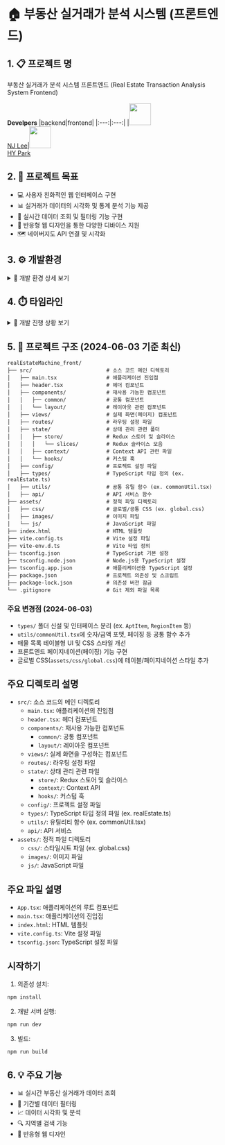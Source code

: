 # 🏠 부동산 실거래가 분석 시스템 (프론트엔드)

## 1. 📋 프로젝트 명
부동산 실거래가 분석 시스템 프론트엔드 (Real Estate Transaction Analysis System Frontend)<br><br>
**Develpers**
|backend|frontend|
|:---:|:---:|
|<img width="50" src="https://avatars.githubusercontent.com/u/80030590?s=120&v=4"/></br>[NJ Lee](https://github.com/namjugood)|<img width="50" src="https://avatars.githubusercontent.com/u/144665237?s=120&v=4"/></br>[HY Park](https://github.com/azipark)


## 2. 🎯 프로젝트 목표
- 💻 사용자 친화적인 웹 인터페이스 구현
- 📊 실거래가 데이터의 시각화 및 통계 분석 기능 제공
- 🔄 실시간 데이터 조회 및 필터링 기능 구현
- 📱 반응형 웹 디자인을 통한 다양한 디바이스 지원
- 🗺️ 네이버지도 API 연결 및 시각화

## 3. ⚙️ 개발환경
<details>
<summary>🔧 개발 환경 상세 보기</summary>

<table>
    <thead>
        <tr>
            <th>구분</th>
            <th>항목</th>
            <th>상세 내용</th>
        </tr>
    </thead>
    <tr>
        <td rowspan="6"><strong>프론트엔드</strong></td>
        <td>📝 언어</td>
        <td>TypeScript</td>
    </tr>
    <tr>
        <td>⚛️ 프레임워크</td>
        <td>React 18</td>
    </tr>
    <tr>
        <td>🎨 스타일링</td>
        <td>CSS3, Styled Components</td>
    </tr>
    <tr>
        <td>🔄 라우팅</td>
        <td>React Router v6</td>
    </tr>
    <tr>
        <td>🔌 빌드 도구</td>
        <td>Vite</td>
    </tr>
    <tr>
        <td>💅 스타일 관리</td>
        <td>Styled Components</td>
    </tr>
    <tr>
        <td rowspan="3"><strong>개발 도구</strong></td>
        <td>💻 IDE</td>
        <td>Visual Studio Code</td>
    </tr>
    <tr>
        <td>🔄 버전 관리</td>
        <td>Git</td>
    </tr>
    <tr>
        <td>🔍 코드 품질</td>
        <td>ESLint, TypeScript</td>
    </tr>
</table>
</details>

## 4. ⏱️ 타임라인
<details>
<summary>📅 개발 진행 상황 보기</summary>

### 완료된 작업
| 날짜 | 작업 내용 | 세부 사항 |
|------|-----------|-----------|
| 6월 3일 | 🛠️ 기능 개선 및 구조 리팩토링 | • 매물 목록 테이블형 UI 적용<br>• 프론트엔드 페이징(페이지네이션) 기능 구현<br>• 숫자/금액 포맷 유틸 함수 추가<br>• 타입(interface) 분리 및 공통화<br>• CSS 테이블 스타일 개선<br>• 공통 유틸 함수 분리<br>• 네이버지도 api 연동동 |
| 5월 29일 | 🏗️ 프로젝트 초기 설정 | • ⚛️ React + TypeScript 프로젝트 생성<br>• ⚡ Vite 설정<br>• 📁 기본 디렉토리 구조 설정<br>• 🔄 기본 라우팅 설정 |


### 진행 예정 작업
| 기간 | 작업 내용 | 세부 사항 |
|------|-----------|-----------|
| 6월 4일 ~ 6월 6일 | 📈 데이터 시각화 및 검색 | • 차트 라이브러리 통합<br>• 데이터 시각화 컴포넌트 구현<br>• 검색 필터 구현<br>• 반응형 디자인 적용 |
| 6월 9일 ~ 6월 13일 | 🔄 API 연동 및 상태 관리 | • API 서비스 레이어 구현<br>• 상태 관리 설정 (Context API)<br>• 데이터 fetching 로직 구현<br>• 에러 처리 및 로딩 상태 관리 |
| 6월 16일 ~ 6월 20일 | 📊 데이터 시각화 및 검색 | • 차트 라이브러리 통합<br>• 데이터 시각화 컴포넌트 구현<br>• 검색 필터 구현<br>• 반응형 디자인 적용 |
| 6월 23일 ~ 6월 27일 | ✅ 테스트 및 배포 | • 단위 테스트 작성<br>• E2E 테스트 구현<br>• 성능 최적화<br>• 배포 환경 구성 |

### 진행률
- ✅ 1단계: 🏗️ 프로젝트 초기화 (100%)
- ✅ 2단계: 🛠️ 기능 개선 및 구조 리팩토링 (100%)
- 🟥 3단계: 🎨 기본 UI 구현 (0%)
- ✅ 4단계: 🔄 API 연동 및 상태 관리 (0%)
- 🟥 5단계: 📊 데이터 시각화 및 검색 기능 (0%)
- 🟥 6단계: ✅ 테스트 및 배포 (0%)
</details>

## 5. 📁 프로젝트 구조 (2024-06-03 기준 최신)
```
realEstateMachine_front/
├── src/                        # 소스 코드 메인 디렉토리
│   ├── main.tsx                # 애플리케이션 진입점
│   ├── header.tsx              # 헤더 컴포넌트
│   ├── components/             # 재사용 가능한 컴포넌트
│   │   ├── common/             # 공통 컴포넌트
│   │   └── layout/             # 레이아웃 관련 컴포넌트
│   ├── views/                  # 실제 화면(페이지) 컴포넌트
│   ├── routes/                 # 라우팅 설정 파일
│   ├── state/                  # 상태 관리 관련 폴더
│   │   ├── store/              # Redux 스토어 및 슬라이스
│   │   │   └── slices/         # Redux 슬라이스 모음
│   │   ├── context/            # Context API 관련 파일
│   │   └── hooks/              # 커스텀 훅
│   ├── config/                 # 프로젝트 설정 파일
│   ├── types/                  # TypeScript 타입 정의 (ex. realEstate.ts)
│   ├── utils/                  # 공통 유틸 함수 (ex. commonUtil.tsx)
│   ├── api/                    # API 서비스 함수
├── assets/                     # 정적 파일 디렉토리
│   ├── css/                    # 글로벌/공통 CSS (ex. global.css)
│   ├── images/                 # 이미지 파일
│   └── js/                     # JavaScript 파일
├── index.html                  # HTML 템플릿
├── vite.config.ts              # Vite 설정 파일
├── vite-env.d.ts               # Vite 타입 정의
├── tsconfig.json               # TypeScript 기본 설정
├── tsconfig.node.json          # Node.js용 TypeScript 설정
├── tsconfig.app.json           # 애플리케이션용 TypeScript 설정
├── package.json                # 프로젝트 의존성 및 스크립트
├── package-lock.json           # 의존성 버전 잠금
└── .gitignore                  # Git 제외 파일 목록
```

### 주요 변경점 (2024-06-03)
- `types/` 폴더 신설 및 인터페이스 분리 (ex. `AptItem`, `RegionItem` 등)
- `utils/commonUtil.tsx`에 숫자/금액 포맷, 페이징 등 공통 함수 추가
- 매물 목록 테이블형 UI 및 CSS 스타일 개선
- 프론트엔드 페이지네이션(페이징) 기능 구현
- 글로벌 CSS(`assets/css/global.css`)에 테이블/페이지네이션 스타일 추가

## 주요 디렉토리 설명

- `src/`: 소스 코드의 메인 디렉토리
  - `main.tsx`: 애플리케이션의 진입점
  - `header.tsx`: 헤더 컴포넌트
  - `components/`: 재사용 가능한 컴포넌트
    - `common/`: 공통 컴포넌트
    - `layout/`: 레이아웃 컴포넌트
  - `views/`: 실제 화면을 구성하는 컴포넌트
  - `routes/`: 라우팅 설정 파일
  - `state/`: 상태 관리 관련 파일
    - `store/`: Redux 스토어 및 슬라이스
    - `context/`: Context API
    - `hooks/`: 커스텀 훅
  - `config/`: 프로젝트 설정 파일
  - `types/`: TypeScript 타입 정의 파일 (ex. realEstate.ts)
  - `utils/`: 유틸리티 함수 (ex. commonUtil.tsx)
  - `api/`: API 서비스
- `assets/`: 정적 파일 디렉토리
  - `css/`: 스타일시트 파일 (ex. global.css)
  - `images/`: 이미지 파일
  - `js/`: JavaScript 파일

## 주요 파일 설명

- `App.tsx`: 애플리케이션의 루트 컴포넌트
- `main.tsx`: 애플리케이션의 진입점
- `index.html`: HTML 템플릿
- `vite.config.ts`: Vite 설정 파일
- `tsconfig.json`: TypeScript 설정 파일

## 시작하기

1. 의존성 설치:
```bash
npm install
```

2. 개발 서버 실행:
```bash
npm run dev
```

3. 빌드:
```bash
npm run build
```

## 6. 💡 주요 기능
- 📊 실시간 부동산 실거래가 데이터 조회
- 📅 기간별 데이터 필터링
- 📈 데이터 시각화 및 분석
- 🔍 지역별 검색 기능
- 📱 반응형 웹 디자인
